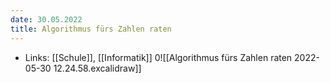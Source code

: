 ```yaml
---
date: 30.05.2022
title: Algorithmus fürs Zahlen raten
---
```

- Links: [[Schule]], [[Informatik]]
0![[Algorithmus fürs Zahlen raten 2022-05-30 12.24.58.excalidraw]]
